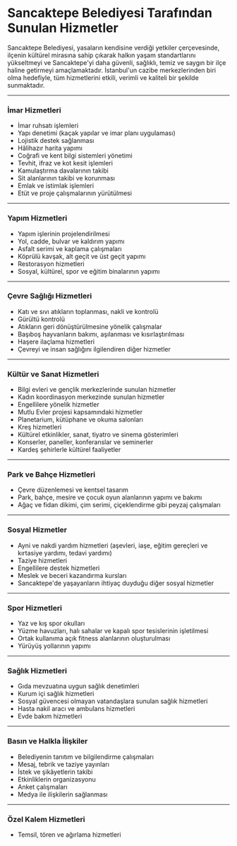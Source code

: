 # Sancaktepe Belediyesi Tarafından Sunulan Hizmetler

Sancaktepe Belediyesi, yasaların kendisine verdiği yetkiler çerçevesinde, ilçenin kültürel mirasına sahip çıkarak halkın yaşam standartlarını yükseltmeyi ve Sancaktepe'yi daha güvenli, sağlıklı, temiz ve saygın bir ilçe haline getirmeyi amaçlamaktadır. İstanbul'un cazibe merkezlerinden biri olma hedefiyle, tüm hizmetlerini etkili, verimli ve kaliteli bir şekilde sunmaktadır.

---

### **İmar Hizmetleri**
- İmar ruhsatı işlemleri
- Yapı denetimi (kaçak yapılar ve imar planı uygulaması)
- Lojistik destek sağlanması
- Hâlihazır harita yapımı
- Coğrafi ve kent bilgi sistemleri yönetimi
- Tevhit, ifraz ve kot kesit işlemleri
- Kamulaştırma davalarının takibi
- Sit alanlarının takibi ve korunması
- Emlak ve istimlak işlemleri
- Etüt ve proje çalışmalarının yürütülmesi

---

### **Yapım Hizmetleri**
- Yapım işlerinin projelendirilmesi
- Yol, cadde, bulvar ve kaldırım yapımı
- Asfalt serimi ve kaplama çalışmaları
- Köprülü kavşak, alt geçit ve üst geçit yapımı
- Restorasyon hizmetleri
- Sosyal, kültürel, spor ve eğitim binalarının yapımı

---

### **Çevre Sağlığı Hizmetleri**
- Katı ve sıvı atıkların toplanması, nakli ve kontrolü
- Gürültü kontrolü
- Atıkların geri dönüştürülmesine yönelik çalışmalar
- Başıboş hayvanların bakımı, aşılanması ve kısırlaştırılması
- Haşere ilaçlama hizmetleri
- Çevreyi ve insan sağlığını ilgilendiren diğer hizmetler

---

### **Kültür ve Sanat Hizmetleri**
- Bilgi evleri ve gençlik merkezlerinde sunulan hizmetler
- Kadın koordinasyon merkezinde sunulan hizmetler
- Engellilere yönelik hizmetler
- Mutlu Evler projesi kapsamındaki hizmetler
- Planetarium, kütüphane ve okuma salonları
- Kreş hizmetleri
- Kültürel etkinlikler, sanat, tiyatro ve sinema gösterimleri
- Konserler, paneller, konferanslar ve seminerler
- Kardeş şehirlerle kültürel faaliyetler

---

### **Park ve Bahçe Hizmetleri**
- Çevre düzenlemesi ve kentsel tasarım
- Park, bahçe, mesire ve çocuk oyun alanlarının yapımı ve bakımı
- Ağaç ve fidan dikimi, çim serimi, çiçeklendirme gibi peyzaj çalışmaları

---

### **Sosyal Hizmetler**
- Ayni ve nakdi yardım hizmetleri (aşevleri, iaşe, eğitim gereçleri ve kırtasiye yardımı, tedavi yardımı)
- Taziye hizmetleri
- Engellilere destek hizmetleri
- Meslek ve beceri kazandırma kursları
- Sancaktepe'de yaşayanların ihtiyaç duyduğu diğer sosyal hizmetler

---

### **Spor Hizmetleri**
- Yaz ve kış spor okulları
- Yüzme havuzları, halı sahalar ve kapalı spor tesislerinin işletilmesi
- Ortak kullanıma açık fitness alanlarının oluşturulması
- Yürüyüş yollarının yapımı

---

### **Sağlık Hizmetleri**
- Gıda mevzuatına uygun sağlık denetimleri
- Kurum içi sağlık hizmetleri
- Sosyal güvencesi olmayan vatandaşlara sunulan sağlık hizmetleri
- Hasta nakil aracı ve ambulans hizmetleri
- Evde bakım hizmetleri

---

### **Basın ve Halkla İlişkiler**
- Belediyenin tanıtım ve bilgilendirme çalışmaları
- Mesaj, tebrik ve taziye yayınları
- İstek ve şikâyetlerin takibi
- Etkinliklerin organizasyonu
- Anket çalışmaları
- Medya ile ilişkilerin sağlanması

---

### **Özel Kalem Hizmetleri**
- Temsil, tören ve ağırlama hizmetleri
